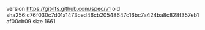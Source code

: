 version https://git-lfs.github.com/spec/v1
oid sha256:c76f030c7d01a1473ced46cb20548647c16bc7a424ba8c828f357eb1af00cb09
size 1661
